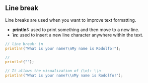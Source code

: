 ## Line break

Line breaks are used when you want to improve text formatting.
- **println!:** used to print something and then move to a new line.
- **\n:** used to insert a new line character anywhere within the text.

```rust
// line break: \n
println!("What is your name?\nMy name is Rodolfo!");

//
println!("");

// It allows the visualization of (\n): \\n
println!("What is your name?\\nMy name is Rodolfo!");
